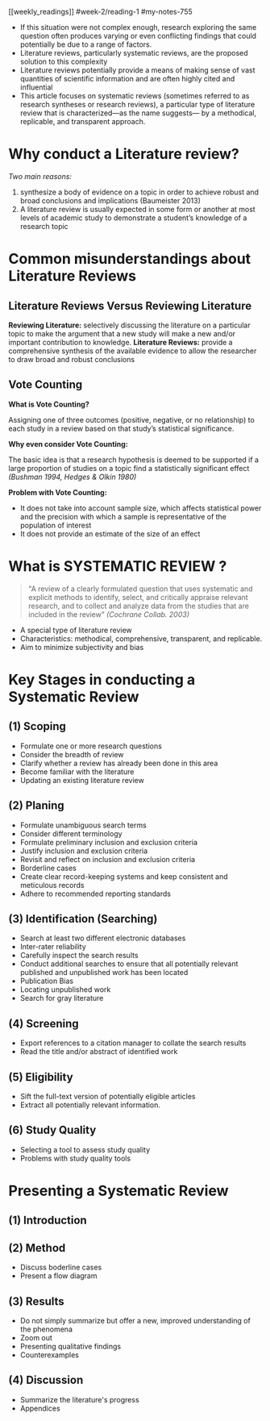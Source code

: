 [[weekly_readings]] #week-2/reading-1 #my-notes-755

- If this situation were not complex enough, research exploring the same question often produces varying or even conflicting findings that could potentially be due to a range of factors.
- Literature reviews, particularly systematic reviews, are the proposed solution to this complexity
- Literature reviews potentially provide a means of making sense of vast quantities of scientific information and are often highly cited and influential
- This article focuses on systematic reviews (sometimes referred to as research syntheses or research reviews), a particular type of literature review that is characterized—as the name suggests— by a methodical, replicable, and transparent approach.

# Why conduct a Literature review?

*Two main reasons:*
1. synthesize a body of evidence on a topic in order to achieve robust and broad conclusions and implications (Baumeister 2013)
2. A literature review is usually expected in some form or another at most levels of academic study to demonstrate a student’s knowledge of a research topic

# Common misunderstandings about Literature Reviews

## Literature Reviews Versus Reviewing Literature

**Reviewing Literature:** selectively discussing the literature on a particular topic to make the argument that a new study will make a new and/or important contribution to knowledge.
**Literature Reviews:** provide a comprehensive synthesis of the available evidence to allow the researcher to draw broad and robust conclusions
	
## Vote Counting

**What is Vote Counting?**

Assigning one of three outcomes (positive, negative, or no relationship) to each study in a review based on that study’s statistical significance.

**Why even consider Vote Counting:**

The basic idea is that a research hypothesis is deemed to be supported if a large proportion of studies on a topic find a statistically significant effect *(Bushman 1994, Hedges & Olkin 1980)*

**Problem with Vote Counting:**

- It does not take into account sample size, which affects statistical power and the precision with which a sample is representative of the population of interest
- It does not provide an estimate of the size of an effect

# What is SYSTEMATIC REVIEW ?

> "A review of a clearly formulated question that uses systematic and explicit methods to identify, select, and critically appraise relevant research, and to collect and analyze data from the studies that are included in the review” *(Cochrane Collab. 2003)*

- A special type of literature review
- Characteristics: methodical, comprehensive, transparent, and replicable.
- Aim to minimize subjectivity and bias

# Key Stages in conducting a Systematic Review

## (1) Scoping

- Formulate one or more research questions
- Consider the breadth of review
- Clarify whether a review has already been done in this area
- Become familiar with the literature
- Updating an existing literature review

## (2) Planing

- Formulate unambiguous search terms
- Consider different terminology
- Formulate preliminary inclusion and exclusion criteria
- Justify inclusion and exclusion criteria
- Revisit and reflect on inclusion and exclusion criteria
- Borderline cases
- Create clear record-keeping systems and keep consistent and meticulous records
- Adhere to recommended reporting standards

## (3) Identification (Searching)

- Search at least two different electronic databases
- Inter-rater reliability
- Carefully inspect the search results
- Conduct additional searches to ensure that all potentially relevant published and unpublished work has been located
- Publication Bias
- Locating unpublished work
- Search for gray literature

## (4) Screening

- Export references to a citation manager to collate the search results
- Read the title and/or abstract of identified work

## (5) Eligibility

- Sift the full-text version of potentially eligible articles
- Extract all potentially relevant information.

## (6) Study Quality

- Selecting a tool to assess study quality
- Problems with study quality tools

# Presenting a Systematic Review

## (1) Introduction



## (2) Method

- Discuss boderline cases
- Present a flow diagram

## (3) Results

- Do not simply summarize but offer a new, improved understanding of the phenomena
- Zoom out
- Presenting qualitative findings
- Counterexamples

## (4) Discussion

- Summarize the literature's progress
- Appendices
